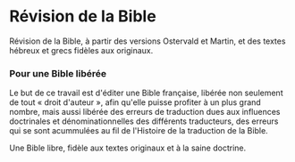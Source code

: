 Révision de la Bible
====================

Révision de la Bible, à partir des versions Ostervald et Martin, et des textes hébreux et grecs fidèles aux originaux.

### Pour une Bible libérée ###

Le but de ce travail est d'éditer une Bible française, libérée non seulement de tout « droit d'auteur », afin qu'elle puisse profiter à un plus grand nombre, mais aussi libérée des erreurs de traduction dues aux influences doctrinales et dénominationnelles des différents traducteurs, des erreurs qui se sont acummulées au fil de l'Histoire de la traduction de la Bible. 

Une Bible libre, fidèle aux textes originaux et à la saine doctrine.
